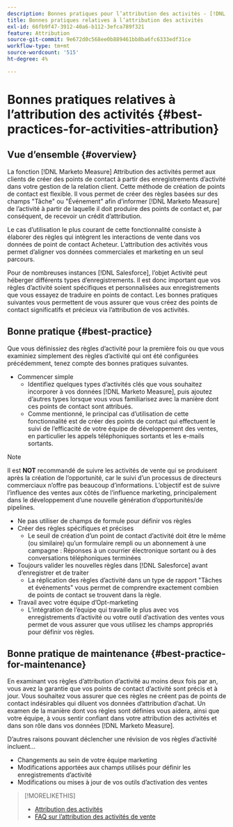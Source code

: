 ```yaml
---
description: Bonnes pratiques pour l’attribution des activités - [!DNL Marketo Measure]
title: Bonnes pratiques relatives à l’attribution des activités
exl-id: 66fb9f47-3912-40a6-b112-3efca789f321
feature: Attribution
source-git-commit: 9e672d0c568ee0b889461bb8ba6fc6333edf31ce
workflow-type: tm+mt
source-wordcount: '515'
ht-degree: 4%

---
```


# Bonnes pratiques relatives à l’attribution des activités {#best-practices-for-activities-attribution}

## Vue d’ensemble {#overview}

La fonction [!DNL Marketo Measure] Attribution des activités permet aux clients de créer des points de contact à partir des enregistrements d’activité dans votre gestion de la relation client. Cette méthode de création de points de contact est flexible. Il vous permet de créer des règles basées sur des champs &quot;Tâche&quot; ou &quot;Événement&quot; afin d’informer [!DNL Marketo Measure] de l’activité à partir de laquelle il doit produire des points de contact et, par conséquent, de recevoir un crédit d’attribution.

Le cas d’utilisation le plus courant de cette fonctionnalité consiste à élaborer des règles qui intègrent les interactions de vente dans vos données de point de contact Acheteur. L’attribution des activités vous permet d’aligner vos données commerciales et marketing en un seul parcours.

Pour de nombreuses instances [!DNL Salesforce], l’objet Activité peut héberger différents types d’enregistrements. Il est donc important que vos règles d’activité soient spécifiques et personnalisées aux enregistrements que vous essayez de traduire en points de contact. Les bonnes pratiques suivantes vous permettent de vous assurer que vous créez des points de contact significatifs et précieux via l’attribution de vos activités.

## Bonne pratique {#best-practice}

Que vous définissiez des règles d’activité pour la première fois ou que vous examiniez simplement des règles d’activité qui ont été configurées précédemment, tenez compte des bonnes pratiques suivantes.

* Commencer simple
   * Identifiez quelques types d’activités clés que vous souhaitez incorporer à vos données [!DNL Marketo Measure], puis ajoutez d’autres types lorsque vous vous familiarisez avec la manière dont ces points de contact sont attribués.
   * Comme mentionné, le principal cas d’utilisation de cette fonctionnalité est de créer des points de contact qui effectuent le suivi de l’efficacité de votre équipe de développement des ventes, en particulier les appels téléphoniques sortants et les e-mails sortants.

>[!NOTE]
>
>Il est **NOT** recommandé de suivre les activités de vente qui se produisent après la création de l’opportunité, car le suivi d’un processus de directeurs commerciaux n’offre pas beaucoup d’informations. L’objectif est de suivre l’influence des ventes aux côtés de l’influence marketing, principalement dans le développement d’une nouvelle génération d’opportunités/de pipelines.

* Ne pas utiliser de champs de formule pour définir vos règles
* Créer des règles spécifiques et précises
   * Le seuil de création d’un point de contact d’activité doit être le même (ou similaire) qu’un formulaire rempli ou un abonnement à une campagne : Réponses à un courrier électronique sortant ou à des conversations téléphoniques terminées
* Toujours valider les nouvelles règles dans [!DNL Salesforce] avant d’enregistrer et de traiter
   * La réplication des règles d’activité dans un type de rapport &quot;Tâches et événements&quot; vous permet de comprendre exactement combien de points de contact se trouvent dans la règle.
* Travail avec votre équipe d’Opt-marketing
   * L’intégration de l’équipe qui travaille le plus avec vos enregistrements d’activité ou votre outil d’activation des ventes vous permet de vous assurer que vous utilisez les champs appropriés pour définir vos règles.

## Bonne pratique de maintenance {#best-practice-for-maintenance}

En examinant vos règles d’attribution d’activité au moins deux fois par an, vous avez la garantie que vos points de contact d’activité sont précis et à jour. Vous souhaitez vous assurer que ces règles ne créent pas de points de contact indésirables qui diluent vos données d’attribution d’achat. Un examen de la manière dont vos règles sont définies vous aidera, ainsi que votre équipe, à vous sentir confiant dans votre attribution des activités et dans son rôle dans vos données [!DNL Marketo Measure].

D’autres raisons pouvant déclencher une révision de vos règles d’activité incluent...

* Changements au sein de votre équipe marketing
* Modifications apportées aux champs utilisés pour définir les enregistrements d’activité
* Modifications ou mises à jour de vos outils d’activation des ventes

>[!MORELIKETHIS]
>
>* [Attribution des activités](/help/advanced-marketo-measure-features/activities-attribution/salesforce-activities-attribution.md)
>* [FAQ sur l’attribution des activités de vente](/help/advanced-marketo-measure-features/activities-attribution/activities-attribution-faq.md)
